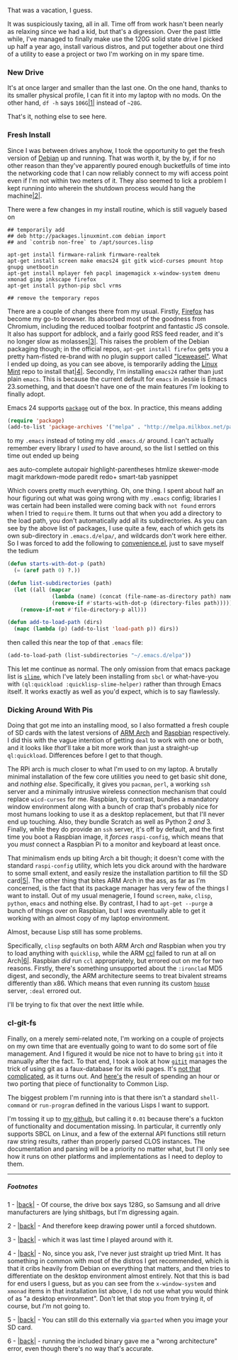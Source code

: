 That was a vacation, I guess.

It was suspiciously taxing, all in all. Time off from work hasn't been nearly as relaxing since we had a kid, but that's a digression. Over the past little while, I've managed to finally make use the 120G solid state drive I picked up half a year ago, install various distros, and put together about one third of a utility to ease a project or two I'm working on in my spare time.

### New Drive

It's at once larger and smaller than the last one. On the one hand, thanks to its smaller physical profile, I can fit it into my laptop with no mods. On the other hand, `df -h` says `106G`<a name="note-Sat-Jan-04-174331EST-2014"></a>[|1|](#foot-Sat-Jan-04-174331EST-2014) instead of `~28G`.

That's it, nothing else to see here.

### Fresh Install

Since I was between drives anyhow, I took the opportunity to get the fresh version of [Debian](http://www.debian.org/devel/debian-installer/) up and running. That was worth it, by the by, if for no other reason than they've apparently poured enough bucketfulls of time into the networking code that I can now reliably connect to my wifi access point even if I'm not within two meters of it. They also seemed to lick a problem I kept running into wherein the shutdown process would hang the machine<a name="note-Sat-Jan-04-174334EST-2014"></a>[|2|](#foot-Sat-Jan-04-174334EST-2014).

There were a few changes in my install routine, which is still vaguely based on

```shell
## temporarily add
## deb http://packages.linuxmint.com debian import
## and `contrib non-free` to /apt/sources.lisp

apt-get install firmware-ralink firmware-realtek
apt-get install screen make emacs24 git gitk wicd-curses pmount htop gnupg unetbootin
apt-get install mplayer feh pacpl imagemagick x-window-system dmenu xmonad gimp inkscape firefox
apt-get install python-pip sbcl vrms

## remove the temporary repos
```

There are a couple of changes there from my usual. Firstly, [Firefox](https://www.mozilla.org/en-US/firefox/new/) has become my go-to browser. Its absorbed most of the goodness from Chromium, including the reduced toolbar footprint and fantastic JS console. It also has support for adblock, and a fairly good RSS feed reader, and it's no longer slow as molasses<a name="note-Sat-Jan-04-174337EST-2014"></a>[|3|](#foot-Sat-Jan-04-174337EST-2014). This raises the problem of the Debian packaging though; in the official repos, `apt-get install firefox` gets you a pretty ham-fisted re-brand with no plugin support called ["Iceweasel"](http://packages.debian.org/unstable/web/iceweasel). What I ended up doing, as you can see above, is temporarily adding the [Linux Mint](http://www.linuxmint.com/) repo to install that<a name="note-Sat-Jan-04-174339EST-2014"></a>[|4|](#foot-Sat-Jan-04-174339EST-2014). Secondly, I'm installing `emacs24` rather than just plain `emacs`. This is because the current default for `emacs` in Jessie is Emacs 23.something, and that doesn't have one of the main features I'm looking to finally adopt.

Emacs 24 supports [`package`](https://www.gnu.org/software/emacs/manual/html_node/emacs/Package-Installation.html#Package-Installation) out of the box. In practice, this means adding

```lisp
(require 'package)
(add-to-list 'package-archives '("melpa" . "http://melpa.milkbox.net/packages/") t)
```

to my `.emacs` instead of toting my old `.emacs.d/` around. I can't actually remember every library I *used* to have around, so the list I settled on this time out ended up being

aes auto-complete autopair highlight-parentheses htmlize skewer-mode magit markdown-mode paredit redo+ smart-tab yasnippet

Which covers pretty much everything. Oh, one thing. I spent about half an hour figuring out what was going wrong with my `.emacs` config; libraries I was certain had been installed were coming back with `not found` errors when I tried to `require` them. It turns out that when you add a directory to the load path, you don't automatically add all its subdirectories. As you can see by the above list of packages, I use quite a few, each of which gets its own sub-directory in `.emacs.d/elpa/`, and wildcards don't work here either. So I was forced to add the following to [convenience.el](https://github.com/Inaimathi/emacs-utils/blob/master/convenience.el), just to save myself the tedium

```lisp
(defun starts-with-dot-p (path)
  (= (aref path 0) ?.))

(defun list-subdirectories (path)
  (let ((all (mapcar
              (lambda (name) (concat (file-name-as-directory path) name))
              (remove-if #'starts-with-dot-p (directory-files path)))))
    (remove-if-not #'file-directory-p all)))

(defun add-to-load-path (dirs)
  (mapc (lambda (p) (add-to-list 'load-path p)) dirs))
```

then called this near the top of that `.emacs` file:

```lisp
(add-to-load-path (list-subdirectories "~/.emacs.d/elpa"))
```

This let me continue as normal. The only omission from that emacs package list is [`slime`](http://common-lisp.net/project/slime/), which I've lately been installing from `sbcl` or what-have-you with `(ql:quickload :quicklisp-slime-helper)` rather than through Emacs itself. It works exactly as well as you'd expect, which is to say flawlessly.

### Dicking Around With Pis

Doing that got me into an installing mood, so I also formatted a fresh couple of SD cards with the latest versions of [ARM Arch](http://archlinuxarm.org/platforms/armv6/raspberry-pi) and [Raspbian](http://www.raspbian.org/) respectively. I did this with the vague intention of getting `deal` to work with one or both, and it looks like *that*'ll take a bit more work than just a straight-up `ql:quickload`. Differences before I get to that though.

The RPi arch is much closer to what I'm used to on my laptop. A brutally minimal installation of the few core utilities you need to get basic shit done, and *nothing else*. Specifically, it gives you `pacman`, `perl`, a working `ssh` server and a minimally intrusive wireless connection mechanism that could replace `wicd-curses` for me. Raspbian, by contrast, bundles a mandatory window environment along with a bunch of crap that's probably nice for most humans looking to use it as a desktop replacement, but that I'll never end up touching. Also, they bundle Scratch as well as Python 2 *and* 3. Finally, while they do provide an `ssh` server, it's off by default, and the first time you boot a Raspbian image, it *forces* `raspi-config`, which means that you *must* connect a Raspbian Pi to a monitor and keyboard at least once.

That minimalism ends up biting Arch a bit though; it doesn't come with the standard `raspi-config` utility, which lets you dick around with the hardware to some small extent, and easily resize the installation partition to fill the SD card<a name="note-Sat-Jan-04-174349EST-2014"></a>[|5|](#foot-Sat-Jan-04-174349EST-2014). The other thing that bites ARM Arch in the ass, as far as I'm concerned, is the fact that its package manager has very few of the things I want to install. Out of my usual menagerie, I found `screen`, `make`, `clisp`, `python`, `emacs` and nothing else. By contrast, I had to `apt-get --purge` a bunch of things over on Raspbian, but I *was* eventually able to get it working with an almost copy of my laptop environment.

Almost, because Lisp still has some problems.

Specifically, `clisp` segfaults on both ARM Arch *and* Raspbian when you try to load anything with `quicklisp`, while the ARM [ccl](http://ccl.clozure.com/download.html) failed to run at all on Arch<a name="note-Sat-Jan-04-174352EST-2014"></a>[|6|](#foot-Sat-Jan-04-174352EST-2014). Raspbian *did* run `ccl` appropriately, but errored out on me for two reasons. Firstly, there's something unsupported about the `:ironclad` MD5 digest, and secondly, the ARM architecture seems to treat bivalent streams differently than x86. Which means that even running its custom [`house`](https://github.com/Inaimathi/deal/tree/master/house) server, `:deal` errored out.

I'll be trying to fix that over the next little while.

### cl-git-fs

Finally, on a merely semi-related note, I'm working on a couple of projects on my own time that are eventually going to want to do some sort of file management. And I figured it would be nice not to have to bring `git` into it manually after the fact. To that end, I took a look at how [`gitit`](http://gitit.net/) manages the trick of using git as a faux-database for its wiki pages. It's [not that complicated](http://hackage.haskell.org/package/filestore-0.3.2/docs/src/Data-FileStore-Git.html), as it turns out. And [here's](https://github.com/Inaimathi/cl-git-fs) the result of spending an hour or two porting that piece of functionality to Common Lisp.

The biggest problem I'm running into is that there isn't a standard `shell-command` or `run-program` defined in the various Lisps I want to support.

I'm tossing it up to [my github](https://github.com/Inaimathi), but calling it `0.01` because there's a fuckton of functionality and documentation missing. In particular, it currently only supports SBCL on Linux, and a few of the external API functions still return raw string results, rather than properly parsed CLOS instances. The documentation and parsing will be a priority no matter what, but I'll only see how it runs on other platforms and implementations as I need to deploy to them.


* * *
##### Footnotes

1 - <a name="foot-Sat-Jan-04-174331EST-2014"></a>[|back|](#note-Sat-Jan-04-174331EST-2014) - Of course, the drive box says 128G, so Samsung and all drive manufacturers are lying shitbags, but I'm digressing again.

2 - <a name="foot-Sat-Jan-04-174334EST-2014"></a>[|back|](#note-Sat-Jan-04-174334EST-2014) - And therefore keep drawing power until a forced shutdown.

3 - <a name="foot-Sat-Jan-04-174337EST-2014"></a>[|back|](#note-Sat-Jan-04-174337EST-2014) - which it was last time I played around with it.

4 - <a name="foot-Sat-Jan-04-174339EST-2014"></a>[|back|](#note-Sat-Jan-04-174339EST-2014) - No, since you ask, I've never just straight up tried Mint. It has something in common with most of the distros I get recommended, which is that it cribs heavily from Debian on everything that matters, and then tries to differentiate on the desktop environment almost entirely. Not that this is bad for end users I guess, but as you can see from the `x-window-system` and `xmonad` items in that installation list above, I do not use what you would think of as "a desktop environment". Don't let that stop you from trying it, of course, but *I'm* not going to.

5 - <a name="foot-Sat-Jan-04-174349EST-2014"></a>[|back|](#note-Sat-Jan-04-174349EST-2014) - You can still do this externally via `gparted` when you image your SD card.

6 - <a name="foot-Sat-Jan-04-174352EST-2014"></a>[|back|](#note-Sat-Jan-04-174352EST-2014) - running the included binary gave me a "wrong architecture" error, even though there's no way that's accurate.
